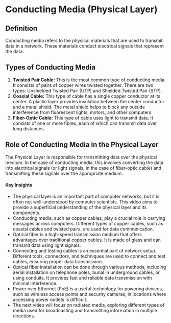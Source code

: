 # Conducting Media (Physical Layer)

## Definition
Conducting media refers to the physical materials that are used to transmit data in a network. These materials conduct electrical signals that represent the data.

## Types of Conducting Media
1. **Twisted Pair Cable:** This is the most common type of conducting media. It consists of pairs of copper wires twisted together. There are two types: Unshielded Twisted Pair (UTP) and Shielded Twisted Pair (STP).
2. **Coaxial Cable:** This type of cable has a single copper conductor at its center. A plastic layer provides insulation between the center conductor and a metal shield. The metal shield helps to block any outside interference from fluorescent lights, motors, and other computers.
3. **Fiber-Optic Cable:** This type of cable uses light to transmit data. It consists of one or more fibres, each of which can transmit data over long distances.

## Role of Conducting Media in the Physical Layer
The Physical Layer is responsible for transmitting data over the physical medium. In the case of conducting media, this involves converting the data into electrical signals (or light signals, in the case of fiber-optic cable) and transmitting these signals over the appropriate medium.

#### Key Insights

- The physical layer is an important part of computer networks, but it is often not well-understood by computer scientists. This video aims to provide a superficial understanding of the physical layer and its components.
- Conducting media, such as copper cables, play a crucial role in carrying messages across computers. Different types of copper cables, such as coaxial cables and twisted pairs, are used for data communication.
- Optical fiber is a high-speed transmission medium that offers advantages over traditional copper cables. It is made of glass and can transmit data using light signals.
- Connecting and testing cables is an essential part of network setup. Different tools, connectors, and techniques are used to connect and test cables, ensuring proper data transmission.
- Optical fiber installation can be done through various methods, including aerial installation on telephone poles, burial in underground cables, or using conduits. It provides fast and reliable data transmission with minimal interference.
- Power over Ethernet (PoE) is a useful technology for powering devices, such as wireless access points and security cameras, in locations where accessing power outlets is difficult.
- The next video will focus on radiated media, exploring different types of media used for broadcasting and transmitting information in multiple directions.